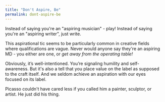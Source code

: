 ```yaml
---
title: "Don't Aspire, Be"
permalink: dont-aspire-be
---
```


Instead of saying you're an "aspiring musician" - play! Instead of saying you're an "aspiring writer", just write.

This aspirational tic seems to be particularly common in creative fields where qualifications are vague. Never would anyone say they're an aspiring MD - you either are one, or *get away from the operating table!*

Obviously, it’s well-intentioned. You’re signaling humility and self-awareness. But it's also a tell that you place value on the label as supposed to the craft itself. And we seldom achieve an aspiration with our eyes focused on its label.

Picasso couldn't have cared less if you called him a painter, sculptor, or artist. He just did his thing.
